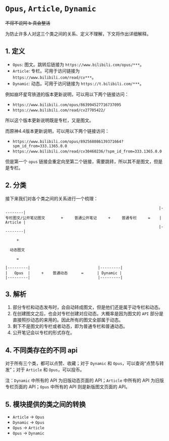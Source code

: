 # `Opus`, `Article`, `Dynamic`

~~不得不说阿 b 真会整活~~

为防止许多人对这三个类之间的关系、定义不理解，下文将作出详细解释。

## 1. 定义

- `Opus`: 图文。跳转后链接为 `https://www.bilibili.com/opus/***`。
- `Article`: 专栏。可用于访问链接为 `https://www.bilibili.com/read/cv***`。
- `Dynamic`: 动态。可用于访问链接为 `https://t.bilibili.com/***`。

例如崩坏星穹铁道的版本更新说明，可以用以下两个链接访问：

- `https://www.bilibili.com/opus/863994527716737095`
- `https://www.bilibili.com/read/cv27705422/`

所以这个版本更新说明既是专栏，又是图文。

而原神4.4版本更新说明，可以用以下两个链接访问：

- `https://www.bilibili.com/opus/892568086139371664?spm_id_from=333.1365.0.0`
- `https://www.bilibili.com/read/cv30460236/?spm_id_from=333.1365.0.0`

但是第一个 `opus` 链接会重定向至第二个链接，需要跳转，所以其不是图文，但是是专栏。

## 2. 分类

接下来我们对各个类之间的关系进行一个梳理：

```
                                                                    |---------|
专栏图文/公开笔记图文       +     普通公开笔记     +     普通专栏     =    | Article |
                                                                    |---------|  

     +    

  动态图文 

     =    
           
|---------|                              |---------|
|   Opus  |     +    普通动态      =      | Dynamic |
|---------|                              |---------|
```

## 3. 解析

1. 部分专栏和动态发布时，会自动转成图文，但是他们还是属于动专栏和动态。
2. 在创建图文之后，也会对专栏创建对应动态。大概率是因为图文的 `API` 部分是直接照抄动态的来用的。因此所有的图文全部属于动态。
3. 剩下不是图文的专栏或者动态，即为普通专栏和普通动态。
4. 公开笔记会以专栏的形式存在。

## 4. 不同类存在的不同 api

对于所有三个类，都可以点赞、收藏；对于 `Dynamic` 和 `Opus`，可以查询“点赞与转发”；对于 `Article` 和 `Opus`，可以投币。

注：`Dynamic` 中所有的 API 为旧版动态页面的 API；`Article` 中所有的 API 为旧版专栏页面的 API；`Opus` 中所有的 API 则是新版图文页面的 API。

## 5. 模块提供的类之间的转换

- `Article` -> `Opus`
- `Dynamic` -> `Opus`
- `Opus` -> `Article`
- `Opus` -> `Dynamic`
